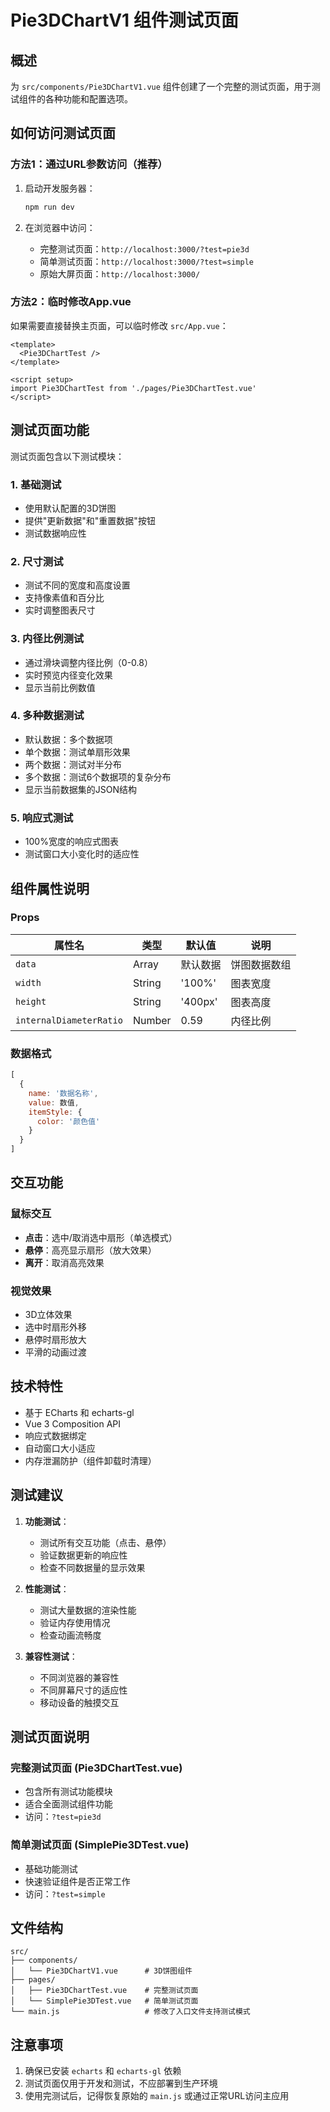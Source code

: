 # Pie3DChartV1 组件测试页面

## 概述

为 `src/components/Pie3DChartV1.vue` 组件创建了一个完整的测试页面，用于测试组件的各种功能和配置选项。

## 如何访问测试页面

### 方法1：通过URL参数访问（推荐）

1. 启动开发服务器：
   ```bash
   npm run dev
   ```

2. 在浏览器中访问：
   - 完整测试页面：`http://localhost:3000/?test=pie3d`
   - 简单测试页面：`http://localhost:3000/?test=simple`
   - 原始大屏页面：`http://localhost:3000/`

### 方法2：临时修改App.vue

如果需要直接替换主页面，可以临时修改 `src/App.vue`：

```vue
<template>
  <Pie3DChartTest />
</template>

<script setup>
import Pie3DChartTest from './pages/Pie3DChartTest.vue'
</script>
```

## 测试页面功能

测试页面包含以下测试模块：

### 1. 基础测试
- 使用默认配置的3D饼图
- 提供"更新数据"和"重置数据"按钮
- 测试数据响应性

### 2. 尺寸测试
- 测试不同的宽度和高度设置
- 支持像素值和百分比
- 实时调整图表尺寸

### 3. 内径比例测试
- 通过滑块调整内径比例（0-0.8）
- 实时预览内径变化效果
- 显示当前比例数值

### 4. 多种数据测试
- 默认数据：多个数据项
- 单个数据：测试单扇形效果
- 两个数据：测试对半分布
- 多个数据：测试6个数据项的复杂分布
- 显示当前数据集的JSON结构

### 5. 响应式测试
- 100%宽度的响应式图表
- 测试窗口大小变化时的适应性

## 组件属性说明

### Props

| 属性名 | 类型 | 默认值 | 说明 |
|--------|------|--------|------|
| `data` | Array | 默认数据 | 饼图数据数组 |
| `width` | String | '100%' | 图表宽度 |
| `height` | String | '400px' | 图表高度 |
| `internalDiameterRatio` | Number | 0.59 | 内径比例 |

### 数据格式

```javascript
[
  {
    name: '数据名称',
    value: 数值,
    itemStyle: {
      color: '颜色值'
    }
  }
]
```

## 交互功能

### 鼠标交互
- **点击**：选中/取消选中扇形（单选模式）
- **悬停**：高亮显示扇形（放大效果）
- **离开**：取消高亮效果

### 视觉效果
- 3D立体效果
- 选中时扇形外移
- 悬停时扇形放大
- 平滑的动画过渡

## 技术特性

- 基于 ECharts 和 echarts-gl
- Vue 3 Composition API
- 响应式数据绑定
- 自动窗口大小适应
- 内存泄漏防护（组件卸载时清理）

## 测试建议

1. **功能测试**：
   - 测试所有交互功能（点击、悬停）
   - 验证数据更新的响应性
   - 检查不同数据量的显示效果

2. **性能测试**：
   - 测试大量数据的渲染性能
   - 验证内存使用情况
   - 检查动画流畅度

3. **兼容性测试**：
   - 不同浏览器的兼容性
   - 不同屏幕尺寸的适应性
   - 移动设备的触摸交互

## 测试页面说明

### 完整测试页面 (Pie3DChartTest.vue)
- 包含所有测试功能模块
- 适合全面测试组件功能
- 访问：`?test=pie3d`

### 简单测试页面 (SimplePie3DTest.vue)
- 基础功能测试
- 快速验证组件是否正常工作
- 访问：`?test=simple`

## 文件结构

```
src/
├── components/
│   └── Pie3DChartV1.vue      # 3D饼图组件
├── pages/
│   ├── Pie3DChartTest.vue    # 完整测试页面
│   └── SimplePie3DTest.vue   # 简单测试页面
└── main.js                   # 修改了入口文件支持测试模式
```

## 注意事项

1. 确保已安装 `echarts` 和 `echarts-gl` 依赖
2. 测试页面仅用于开发和测试，不应部署到生产环境
3. 使用完测试后，记得恢复原始的 `main.js` 或通过正常URL访问主应用
